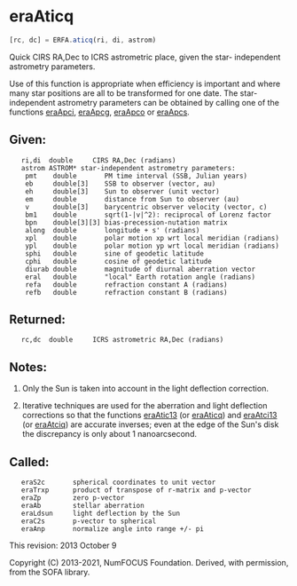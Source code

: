 # eraAticq

```js
[rc, dc] = ERFA.aticq(ri, di, astrom)
```

Quick CIRS RA,Dec to ICRS astrometric place, given the star-
independent astrometry parameters.

Use of this function is appropriate when efficiency is important and
where many star positions are all to be transformed for one date.
The star-independent astrometry parameters can be obtained by
calling one of the functions [eraApci][1], [eraApcg][2], [eraApco][3]
or [eraApcs][4].

## Given:
```
   ri,di  double     CIRS RA,Dec (radians)
   astrom ASTROM* star-independent astrometry parameters:
    pmt    double       PM time interval (SSB, Julian years)
    eb     double[3]    SSB to observer (vector, au)
    eh     double[3]    Sun to observer (unit vector)
    em     double       distance from Sun to observer (au)
    v      double[3]    barycentric observer velocity (vector, c)
    bm1    double       sqrt(1-|v|^2): reciprocal of Lorenz factor
    bpn    double[3][3] bias-precession-nutation matrix
    along  double       longitude + s' (radians)
    xpl    double       polar motion xp wrt local meridian (radians)
    ypl    double       polar motion yp wrt local meridian (radians)
    sphi   double       sine of geodetic latitude
    cphi   double       cosine of geodetic latitude
    diurab double       magnitude of diurnal aberration vector
    eral   double       "local" Earth rotation angle (radians)
    refa   double       refraction constant A (radians)
    refb   double       refraction constant B (radians)
```

## Returned:
```
   rc,dc  double     ICRS astrometric RA,Dec (radians)
```

## Notes:

1) Only the Sun is taken into account in the light deflection
   correction.

2) Iterative techniques are used for the aberration and light
   deflection corrections so that the functions [eraAtic13][5] (or
   [eraAticq][6]) and [eraAtci13][7] (or [eraAtciq][8]) are accurate inverses;
   even at the edge of the Sun's disk the discrepancy is only about
   1 nanoarcsecond.

## Called:
```
   eraS2c       spherical coordinates to unit vector
   eraTrxp      product of transpose of r-matrix and p-vector
   eraZp        zero p-vector
   eraAb        stellar aberration
   eraLdsun     light deflection by the Sun
   eraC2s       p-vector to spherical
   eraAnp       normalize angle into range +/- pi
```

This revision:   2013 October 9

Copyright (C) 2013-2021, NumFOCUS Foundation.
Derived, with permission, from the SOFA library.


[1]: era.apci.md
[2]: era.apcg.md
[3]: era.apco.md
[4]: era.apcs.md
[5]: era.atic13.md
[6]: era.aticq.md
[7]: era.atci13.md
[8]: era.atciq.md
